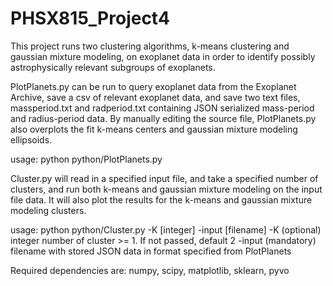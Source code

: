 # PHSX815_Project4

This project runs two clustering algorithms, k-means clustering and gaussian mixture modeling, on exoplanet data in order to identify possibly astrophysically relevant subgroups of exoplanets.

PlotPlanets.py can be run to query exoplanet data from the Exoplanet Archive, save a csv of relevant exoplanet data, and save two text files, massperiod.txt and radperiod.txt containing JSON serialized mass-period and radius-period data. By manually editing the source file, PlotPlanets.py also overplots the fit k-means centers and gaussian mixture modeling ellipsoids. 

usage: python python/PlotPlanets.py

Cluster.py will read in a specified input file, and take a specified number of clusters, and run both k-means and gaussian mixture modeling on the input file data. It will also plot the results for the k-means and gaussian mixture modeling clusters.

usage: python python/Cluster.py -K [integer] -input [filename]
-K 		(optional) 	integer number of cluster >= 1. If not passed, default 2
-input 	(mandatory)	filename with stored JSON data in format specified from PlotPlanets

Required dependencies are: numpy, scipy, matplotlib, sklearn, pyvo